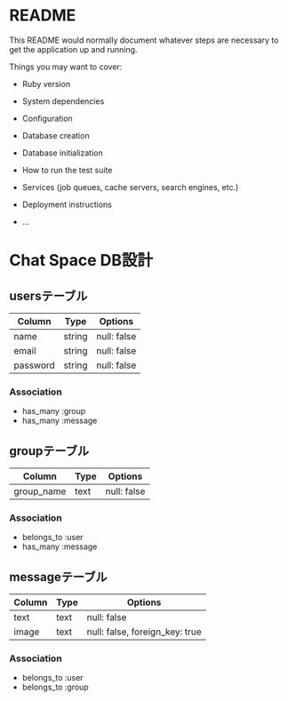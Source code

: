 # README

This README would normally document whatever steps are necessary to get the
application up and running.

Things you may want to cover:

* Ruby version

* System dependencies

* Configuration

* Database creation

* Database initialization

* How to run the test suite

* Services (job queues, cache servers, search engines, etc.)

* Deployment instructions

* ...

# Chat Space DB設計

## usersテーブル
|Column|Type|Options|
|------|----|-------|
|name|string|null: false|
|email|string|null: false|
|password|string|null: false|

### Association
- has_many :group
- has_many :message

## groupテーブル
|Column|Type|Options|
|------|----|-------|
|group_name|text|null: false|

### Association
- belongs_to :user
- has_many :message


## messageテーブル
|Column|Type|Options|
|------|----|-------|
|text|text|null: false|
|image|text|null: false, foreign_key: true|

### Association
- belongs_to :user
- belongs_to :group